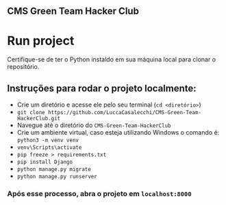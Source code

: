 ## CMS Green Team Hacker Club




# Run project

Certifique-se de ter o Python instaldo em sua máquina local para clonar o repositório.

## Instruções para rodar o projeto localmente:

- Crie um diretório e acesse ele pelo seu terminal (`cd <diretório>`)
- `git clone https://github.com/LuccaCasalecchi/CMS-Green-Team-HackerClub.git`
- Navegue até o diretório do `CMS-Green-Team-HackerClub`
- Crie um ambiente virtual, caso esteja utilizando Windows o comando é: `python3 -m venv venv`
- `venv\Scripts\activate`
- `pip freeze > requirements.txt`
- `pip install Django`
- `python manage.py migrate`
- `python manage.py runserver`

### Após esse processo, abra o projeto em ```localhost:8000```
